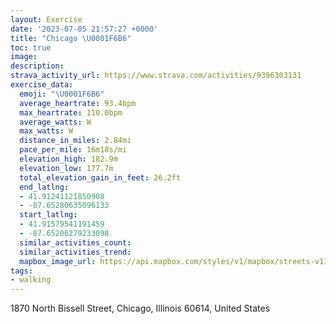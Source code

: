 ```yaml
---
layout: Exercise
date: '2023-07-05 21:57:27 +0000'
title: "Chicago \U0001F6B6"
toc: true
image:
description:
strava_activity_url: https://www.strava.com/activities/9396303131
exercise_data:
  emoji: "\U0001F6B6"
  average_heartrate: 93.4bpm
  max_heartrate: 110.0bpm
  average_watts: W
  max_watts: W
  distance_in_miles: 2.84mi
  pace_per_mile: 16m18s/mi
  elevation_high: 182.9m
  elevation_low: 177.7m
  total_elevation_gain_in_feet: 26.2ft
  end_latlng:
  - 41.91241121850908
  - -87.65280635096133
  start_latlng:
  - 41.91579541191459
  - -87.65206279233098
  similar_activities_count:
  similar_activities_trend:
  mapbox_image_url: https://api.mapbox.com/styles/v1/mapbox/streets-v11/static/path-5+787af2-1.0(qcz~Ffl~uO%3F_BCUKOAGFF%40%5C%3FEF%60%40JXDVB~B%40AADCCBVDNHHTHZ%40fCGpMQ~CAXBJLDPAPG%5EA%60AB%5EBNDDD%40x%40AHBNEv%40%40DDDRDFRFHd%40FJ%5E%5BIVA%40AACD%3Fb%40Rp%40d%40fAAAFIA%40%3FE~CwBNEVAr%40JTAFB%3Fn%40Ef%40F%5C%3FjA%40NEfB%3Fx%40DbAEt%40FdOAf%40GTEBE%3FEOG%7BACUEJGDc%40b%40CAGKMEF%3FB%40Pr%40%40GAQ%40ABBCAEMCa%40%5CdCZ%3FTGLSBe%40GkPB%5BCyA%40y%40Eo%40FwA%40CJCFIAe%40DEN%3FJDCLHXFH%3FDDCEWGO%40GhAIl%40KJSTMHUJIFRCG%40EKMHQmBjAFUCu%40BSNK%5EKHERSP%5D%3FQIUQIO%40CC%3Fu%40%3FGB%3FBrAUC%5DKQ%3FU%40SFcA%40%40d%40%3FEy%40HeCAo%40Dm%40%3FYAMEeBNQTUHYTa%40Ro%40h%40e%40Pu%40%5EkBnCRo%40DV%5Em%40),pin-s-s+e5b22e(-87.6514,41.91817),pin-s-f+89ae00(-87.65449999999994,41.91436)/auto/800x800?access_token=pk.eyJ1Ijoiam9zaGJlY2ttYW4iLCJhIjoiY205eWR2aDd1MWZ6djJrbXc4a3M0bWZleiJ9.XiG9OWkNcZk2QzjJbxLB4A
tags:
- walking
---
```




1870 North Bissell Street, Chicago, Illinois 60614, United States
